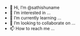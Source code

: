 - 👋 Hi, I’m @sathishuname
- 👀 I’m interested in ...
- 🌱 I’m currently learning ...
- 💞️ I’m looking to collaborate on ...
- 📫 How to reach me ...

<!---
sathishuname/sathishuname is a ✨ special ✨ repository because its `README.md` (this file) appears on your GitHub profile.
You can click the Preview link to take a look at your changes.
--->
